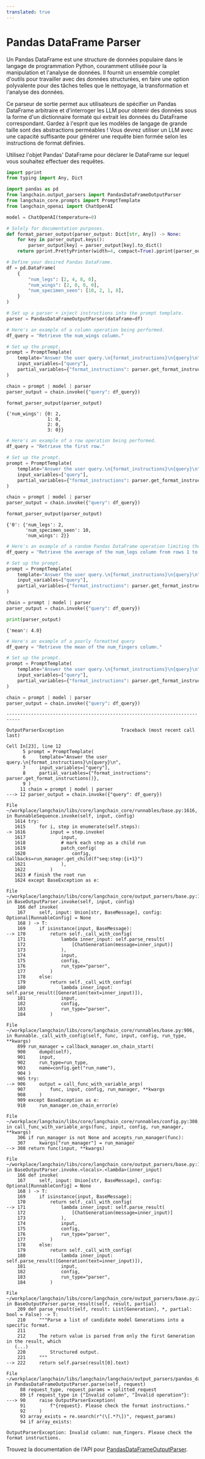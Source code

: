 ```yaml
---
translated: true
---
```


# Pandas DataFrame Parser

Un Pandas DataFrame est une structure de données populaire dans le langage de programmation Python, couramment utilisée pour la manipulation et l'analyse de données. Il fournit un ensemble complet d'outils pour travailler avec des données structurées, en faire une option polyvalente pour des tâches telles que le nettoyage, la transformation et l'analyse des données.

Ce parseur de sortie permet aux utilisateurs de spécifier un Pandas DataFrame arbitraire et d'interroger les LLM pour obtenir des données sous la forme d'un dictionnaire formaté qui extrait les données du DataFrame correspondant. Gardez à l'esprit que les modèles de langage de grande taille sont des abstractions perméables ! Vous devrez utiliser un LLM avec une capacité suffisante pour générer une requête bien formée selon les instructions de format définies.

Utilisez l'objet Pandas' DataFrame pour déclarer le DataFrame sur lequel vous souhaitez effectuer des requêtes.

```python
import pprint
from typing import Any, Dict

import pandas as pd
from langchain.output_parsers import PandasDataFrameOutputParser
from langchain_core.prompts import PromptTemplate
from langchain_openai import ChatOpenAI
```

```python
model = ChatOpenAI(temperature=0)
```

```python
# Solely for documentation purposes.
def format_parser_output(parser_output: Dict[str, Any]) -> None:
    for key in parser_output.keys():
        parser_output[key] = parser_output[key].to_dict()
    return pprint.PrettyPrinter(width=4, compact=True).pprint(parser_output)
```

```python
# Define your desired Pandas DataFrame.
df = pd.DataFrame(
    {
        "num_legs": [2, 4, 8, 0],
        "num_wings": [2, 0, 0, 0],
        "num_specimen_seen": [10, 2, 1, 8],
    }
)

# Set up a parser + inject instructions into the prompt template.
parser = PandasDataFrameOutputParser(dataframe=df)
```

```python
# Here's an example of a column operation being performed.
df_query = "Retrieve the num_wings column."

# Set up the prompt.
prompt = PromptTemplate(
    template="Answer the user query.\n{format_instructions}\n{query}\n",
    input_variables=["query"],
    partial_variables={"format_instructions": parser.get_format_instructions()},
)

chain = prompt | model | parser
parser_output = chain.invoke({"query": df_query})

format_parser_output(parser_output)
```

```output
{'num_wings': {0: 2,
               1: 0,
               2: 0,
               3: 0}}
```

```python
# Here's an example of a row operation being performed.
df_query = "Retrieve the first row."

# Set up the prompt.
prompt = PromptTemplate(
    template="Answer the user query.\n{format_instructions}\n{query}\n",
    input_variables=["query"],
    partial_variables={"format_instructions": parser.get_format_instructions()},
)

chain = prompt | model | parser
parser_output = chain.invoke({"query": df_query})

format_parser_output(parser_output)
```

```output
{'0': {'num_legs': 2,
       'num_specimen_seen': 10,
       'num_wings': 2}}
```

```python
# Here's an example of a random Pandas DataFrame operation limiting the number of rows
df_query = "Retrieve the average of the num_legs column from rows 1 to 3."

# Set up the prompt.
prompt = PromptTemplate(
    template="Answer the user query.\n{format_instructions}\n{query}\n",
    input_variables=["query"],
    partial_variables={"format_instructions": parser.get_format_instructions()},
)

chain = prompt | model | parser
parser_output = chain.invoke({"query": df_query})

print(parser_output)
```

```output
{'mean': 4.0}
```

```python
# Here's an example of a poorly formatted query
df_query = "Retrieve the mean of the num_fingers column."

# Set up the prompt.
prompt = PromptTemplate(
    template="Answer the user query.\n{format_instructions}\n{query}\n",
    input_variables=["query"],
    partial_variables={"format_instructions": parser.get_format_instructions()},
)

chain = prompt | model | parser
parser_output = chain.invoke({"query": df_query})
```

```output
---------------------------------------------------------------------------

OutputParserException                     Traceback (most recent call last)

Cell In[23], line 12
      5 prompt = PromptTemplate(
      6     template="Answer the user query.\n{format_instructions}\n{query}\n",
      7     input_variables=["query"],
      8     partial_variables={"format_instructions": parser.get_format_instructions()},
      9 )
     11 chain = prompt | model | parser
---> 12 parser_output = chain.invoke({"query": df_query})

File ~/workplace/langchain/libs/core/langchain_core/runnables/base.py:1616, in RunnableSequence.invoke(self, input, config)
   1614 try:
   1615     for i, step in enumerate(self.steps):
-> 1616         input = step.invoke(
   1617             input,
   1618             # mark each step as a child run
   1619             patch_config(
   1620                 config, callbacks=run_manager.get_child(f"seq:step:{i+1}")
   1621             ),
   1622         )
   1623 # finish the root run
   1624 except BaseException as e:

File ~/workplace/langchain/libs/core/langchain_core/output_parsers/base.py:170, in BaseOutputParser.invoke(self, input, config)
    166 def invoke(
    167     self, input: Union[str, BaseMessage], config: Optional[RunnableConfig] = None
    168 ) -> T:
    169     if isinstance(input, BaseMessage):
--> 170         return self._call_with_config(
    171             lambda inner_input: self.parse_result(
    172                 [ChatGeneration(message=inner_input)]
    173             ),
    174             input,
    175             config,
    176             run_type="parser",
    177         )
    178     else:
    179         return self._call_with_config(
    180             lambda inner_input: self.parse_result([Generation(text=inner_input)]),
    181             input,
    182             config,
    183             run_type="parser",
    184         )

File ~/workplace/langchain/libs/core/langchain_core/runnables/base.py:906, in Runnable._call_with_config(self, func, input, config, run_type, **kwargs)
    899 run_manager = callback_manager.on_chain_start(
    900     dumpd(self),
    901     input,
    902     run_type=run_type,
    903     name=config.get("run_name"),
    904 )
    905 try:
--> 906     output = call_func_with_variable_args(
    907         func, input, config, run_manager, **kwargs
    908     )
    909 except BaseException as e:
    910     run_manager.on_chain_error(e)

File ~/workplace/langchain/libs/core/langchain_core/runnables/config.py:308, in call_func_with_variable_args(func, input, config, run_manager, **kwargs)
    306 if run_manager is not None and accepts_run_manager(func):
    307     kwargs["run_manager"] = run_manager
--> 308 return func(input, **kwargs)

File ~/workplace/langchain/libs/core/langchain_core/output_parsers/base.py:171, in BaseOutputParser.invoke.<locals>.<lambda>(inner_input)
    166 def invoke(
    167     self, input: Union[str, BaseMessage], config: Optional[RunnableConfig] = None
    168 ) -> T:
    169     if isinstance(input, BaseMessage):
    170         return self._call_with_config(
--> 171             lambda inner_input: self.parse_result(
    172                 [ChatGeneration(message=inner_input)]
    173             ),
    174             input,
    175             config,
    176             run_type="parser",
    177         )
    178     else:
    179         return self._call_with_config(
    180             lambda inner_input: self.parse_result([Generation(text=inner_input)]),
    181             input,
    182             config,
    183             run_type="parser",
    184         )

File ~/workplace/langchain/libs/core/langchain_core/output_parsers/base.py:222, in BaseOutputParser.parse_result(self, result, partial)
    209 def parse_result(self, result: List[Generation], *, partial: bool = False) -> T:
    210     """Parse a list of candidate model Generations into a specific format.
    211
    212     The return value is parsed from only the first Generation in the result, which
   (...)
    220         Structured output.
    221     """
--> 222     return self.parse(result[0].text)

File ~/workplace/langchain/libs/langchain/langchain/output_parsers/pandas_dataframe.py:90, in PandasDataFrameOutputParser.parse(self, request)
     88 request_type, request_params = splitted_request
     89 if request_type in {"Invalid column", "Invalid operation"}:
---> 90     raise OutputParserException(
     91         f"{request}. Please check the format instructions."
     92     )
     93 array_exists = re.search(r"(\[.*?\])", request_params)
     94 if array_exists:

OutputParserException: Invalid column: num_fingers. Please check the format instructions.
```

Trouvez la documentation de l'API pour [PandasDataFrameOutputParser](https://api.python.langchain.com/en/latest/output_parsers/langchain.output_parsers.pandas_dataframe.PandasDataFrameOutputParser.html#langchain.output_parsers.pandas_dataframe.PandasDataFrameOutputParser).

